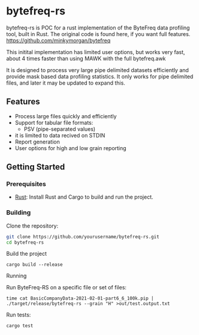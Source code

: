 # bytefreq-rs

bytefreq-rs is POC for a rust implementation of the ByteFreq data profiling tool, built in Rust. 
The original code is found here, if you want full features. https://github.com/minkymorgan/bytefreq

This initital implementation has limited user options, but works very fast, about 4 times faster than using MAWK with the full bytefreq.awk

It is designed to process very large pipe delimited  datasets efficiently and provide mask based data profiling statistics.
It only works for pipe delimited files, and later it may be updated to expand this.

## Features

- Process large files quickly and efficiently
- Support for tabular file formats:
  - PSV (pipe-separated values)
- it is limited to data recived on STDIN 
- Report generation
- User options for high and low grain reporting

## Getting Started
### Prerequisites

- [Rust](https://www.rust-lang.org/tools/install): Install Rust and Cargo to build and run the project.

### Building

Clone the repository:

```bash
git clone https://github.com/yourusername/bytefreq-rs.git
cd bytefreq-rs
```
Build the project

```
cargo build --release
```

Running

Run ByteFreq-RS on a specific file or set of files:
```
time cat BasicCompanyData-2021-02-01-part6_6_100k.pip | ./target/release/bytefreq-rs --grain "H" >out/test.output.txt 
```

Run tests:
```
cargo test
```
